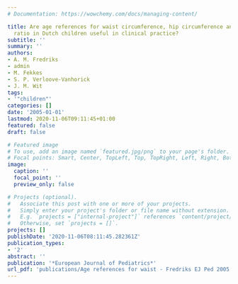 ```yaml
---
# Documentation: https://wowchemy.com/docs/managing-content/

title: Are age references for waist circumference, hip circumference and waist-hip
  ratio in Dutch children useful in clinical practice?
subtitle: ''
summary: ''
authors:
- A. M. Fredriks
- admin
- M. Fekkes
- S. P. Verloove-Vanhorick
- J. M. Wit
tags:
- '"children"'
categories: []
date: '2005-01-01'
lastmod: 2020-11-06T09:11:45+01:00
featured: false
draft: false

# Featured image
# To use, add an image named `featured.jpg/png` to your page's folder.
# Focal points: Smart, Center, TopLeft, Top, TopRight, Left, Right, BottomLeft, Bottom, BottomRight.
image:
  caption: ''
  focal_point: ''
  preview_only: false

# Projects (optional).
#   Associate this post with one or more of your projects.
#   Simply enter your project's folder or file name without extension.
#   E.g. `projects = ["internal-project"]` references `content/project/deep-learning/index.md`.
#   Otherwise, set `projects = []`.
projects: []
publishDate: '2020-11-06T08:11:45.282361Z'
publication_types:
- '2'
abstract: ''
publication: '*European Journal of Pediatrics*'
url_pdf: 'publications/Age references for waist - Fredriks EJ Ped 2005.pdf'
---
```

